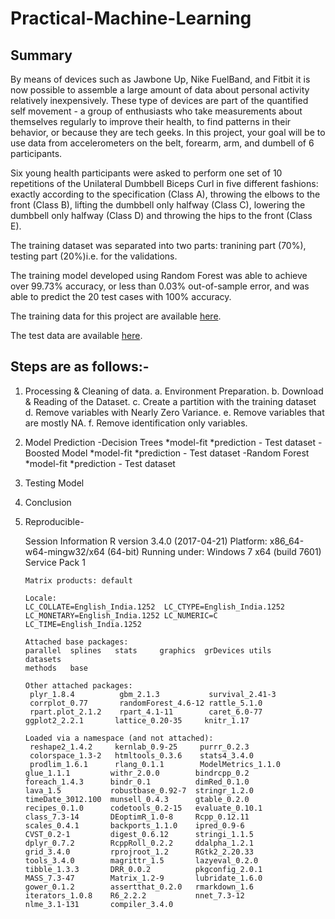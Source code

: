 # Practical-Machine-Learning
## Summary
By means of devices such as Jawbone Up, Nike FuelBand, and Fitbit it is now possible to assemble a large amount of data about personal activity relatively inexpensively. These type of devices are part of the quantified self movement - a group of enthusiasts who take measurements about themselves regularly to improve their health, to find patterns in their behavior, or because they are tech geeks. In this project, your goal will be to use data from accelerometers on the belt, forearm, arm, and dumbell of 6 participants.

Six young health participants were asked to perform one set of 10 repetitions of the Unilateral Dumbbell Biceps Curl in five different fashions: exactly according to the specification (Class A), throwing the elbows to the front (Class B), lifting the dumbbell only halfway (Class C), lowering the dumbbell only halfway (Class D) and throwing the hips to the front (Class E).

The training dataset was separated into two parts: tranining part (70%), testing part (20%)i.e. for the validations.

The training model developed using Random Forest was able to achieve over 99.73% accuracy, or less than 0.03% out-of-sample error, and was able to predict the 20 test cases with 100% accuracy.

The training data for this project are available [here](https://d396qusza40orc.cloudfront.net/predmachlearn/pml-training.csv).

The test data are available [here](https://d396qusza40orc.cloudfront.net/predmachlearn/pml-testing.csv).

## Steps are as follows:-
1. Processing & Cleaning of data.
  a. Environment Preparation.
  b. Download & Reading of the Dataset.
  c. Create a partition with the training dataset
  d. Remove variables with Nearly Zero Variance.
  e. Remove variables that are mostly NA.
  f. Remove identification only variables.
2. Model Prediction
  -Decision Trees
      *model-fit
      *prediction - Test dataset
  -Boosted Model
      *model-fit
      *prediction - Test dataset
  -Random Forest
      *model-fit
      *prediction - Test dataset
  3. Testing Model
  4. Conclusion
  5. Reproducible-
  
      Session Information
        R version 3.4.0 (2017-04-21)
        Platform: x86_64-w64-mingw32/x64 (64-bit)
        Running under: Windows 7 x64 (build 7601) Service Pack 1
 
         Matrix products: default
 
         Locale:
         LC_COLLATE=English_India.1252  LC_CTYPE=English_India.1252   
         LC_MONETARY=English_India.1252 LC_NUMERIC=C                  
         LC_TIME=English_India.1252    
 
         Attached base packages:
         parallel  splines   stats     graphics  grDevices utils     datasets 
         methods   base     
 
         Other attached packages:
          plyr_1.8.4          gbm_2.1.3           survival_2.41-3    
          corrplot_0.77       randomForest_4.6-12 rattle_5.1.0       
          rpart.plot_2.1.2    rpart_4.1-11        caret_6.0-77       
         ggplot2_2.2.1       lattice_0.20-35     knitr_1.17         
 
         Loaded via a namespace (and not attached):
          reshape2_1.4.2     kernlab_0.9-25     purrr_0.2.3       
          colorspace_1.3-2   htmltools_0.3.6    stats4_3.4.0      
          prodlim_1.6.1      rlang_0.1.1        ModelMetrics_1.1.0
         glue_1.1.1         withr_2.0.0        bindrcpp_0.2      
         foreach_1.4.3      bindr_0.1          dimRed_0.1.0      
         lava_1.5           robustbase_0.92-7  stringr_1.2.0     
         timeDate_3012.100  munsell_0.4.3      gtable_0.2.0      
         recipes_0.1.0      codetools_0.2-15   evaluate_0.10.1   
         class_7.3-14       DEoptimR_1.0-8     Rcpp_0.12.11      
         scales_0.4.1       backports_1.1.0    ipred_0.9-6       
         CVST_0.2-1         digest_0.6.12      stringi_1.1.5     
         dplyr_0.7.2        RcppRoll_0.2.2     ddalpha_1.2.1     
         grid_3.4.0         rprojroot_1.2      RGtk2_2.20.33     
         tools_3.4.0        magrittr_1.5       lazyeval_0.2.0    
         tibble_1.3.3       DRR_0.0.2          pkgconfig_2.0.1   
         MASS_7.3-47        Matrix_1.2-9       lubridate_1.6.0   
         gower_0.1.2        assertthat_0.2.0   rmarkdown_1.6     
         iterators_1.0.8    R6_2.2.2           nnet_7.3-12       
         nlme_3.1-131       compiler_3.4.0
 
     
